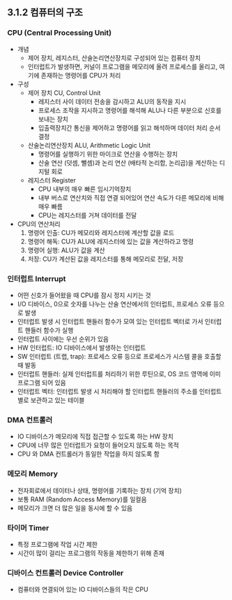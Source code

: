## 3.1.2 컴퓨터의 구조

### CPU (Central Processing Unit)

- 개념
    - 제어 장치, 레지스터, 산술논리연산장치로 구성되어 있는 컴퓨터 장치
    - 인터럽트가 발생하면, 커널이 프로그램을 메모리에 올려 프로세스를 올리고, 여기에 존재하는 명령어를 CPU가 처리
- 구성
    - 제어 장치 CU, Control Unit
        - 레지스터 사이 데이터 전송을 감시하고 ALU의 동작을 지시
        - 프로세스 조작을 지시하고 명령어를 해석해 ALU나 다른 부분으로 신호를 보내는 장치
        - 입출력장치간 통신을 제어하고 명령어를 읽고 해석하며 데이터 처리 순서 결정
    - 산술논리연산장치 ALU, Arithmetic Logic Unit
        - 명령어를 실행하기 위한 마이크로 연산을 수행하는 장치
        - 산술 연산 (덧셈, 뺄셈)과 논리 연산 (배타적 논리합, 논리곱)을 계산하는 디지털 회로
    - 레지스터 Register
        - CPU 내부의 매우 빠른 임시기억장치
        - 내부 버스로 연산치와 직접 연결 되어있어 연산 속도가 다른 메모리에 비해 매우 빠름
        - CPU는 레지스터를 거쳐 데이터를 전달
- CPU의 연산처리
    1. 명령어 인출: CU가 메모리와 레지스터에 계산할 값을 로드
    2. 명령어 해독: CU가 ALU에 레지스터에 있는 값을 계산하라고 명령
    3. 명령어 실행: ALU가 값을 계산
    4. 저장: CU가 계산된 값을 레지스터를 통해 메모리로 전달, 저장

### 인터럽트 Interrupt

- 어떤 신호가 들어왔을 때 CPU를 잠시 정지 시키는 것
- I/O 디바이스, 0으로 숫자를 나누는 산술 연산에서의 인터럽트, 프로세스 오류 등으로 발생
- 인터럽트 발생 시 인터럽트 핸들러 함수가 모여 있는 인터럽트 벡터로 가서 인터럽트 핸들러 함수가 실행
- 인터럽트 사이에는 우선 순위가 있음
- HW 인터럽트: IO 디바이스에서 발생하는 인터럽트
- SW 인터럽트 (트랩, trap): 프로세스 오류 등으로 프로세스가 시스템 콜을 호출할 때 발동
- 인터럽트 핸들러: 실제 인터럽트를 처리하기 위한 루틴으로, OS 코드 영역에 이미 프로그램 되어 있음
- 인터럽트 벡터: 인터럽트 발생 시 처리해야 할 인터럽트 핸들러의 주소를 인터럽트 별로 보관하고 있는 테이블

### DMA 컨트롤러

- IO 디바이스가 메모리에 직접 접근할 수 있도록 하는 HW 장치
- CPU에 너무 많은 인터럽트가 요청이 들어오지 않도록 하는 목적
- CPU 와 DMA 컨트롤러가 동일한 작업을 하지 않도록 함

### 메모리 Memory

- 전자회로에서 데이터나 상태, 명령어를 기록하는 장치 (기억 장치)
- 보통 RAM (Random Access Memory)를 일컬음
- 메모리가 크면 더 많은 일을 동시에 할 수 있음

### 타이머 Timer

- 특정 프로그램에 작업 시간 제한
- 시간이 많이 걸리는 프로그램의 작동을 제한하기 위해 존재

### 디바이스 컨트롤러 Device Controller

- 컴퓨터와 연결되어 있는 IO 디바이스들의 작은 CPU